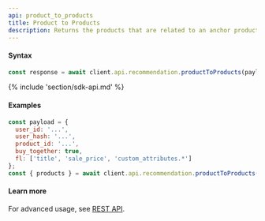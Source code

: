 ```yaml
---
api: product_to_products
title: Product to Products
description: Returns the products that are related to an anchor product (often the product the user is currently engaging with) and are also likely to drive conversions by connecting with the user’s interests. 
---
```


#### Syntax
```js
const response = await client.api.recommendation.productToProducts(payload, options);
```

{% include 'section/sdk-api.md' %}

#### Examples
```js
const payload = {
  user_id: '...',
  user_hash: '...',
  product_id: '...',
  buy_together: true,
  fl: ['title', 'sale_price', 'custom_attributes.*']
};
const { products } = await client.api.recommendation.productToProducts(payload);
```

#### Learn more
For advanced usage, see [REST API](https://api.askmiso.com/#operation/product_to_products_v1_recommendation_product_to_products_post).
